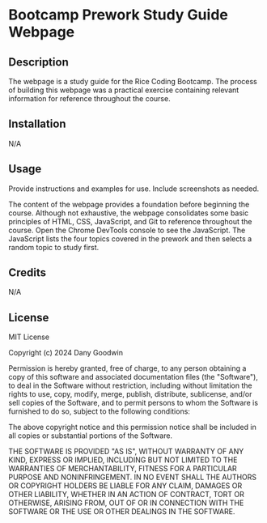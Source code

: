 # Bootcamp Prework Study Guide Webpage

## Description

The webpage is a study guide for the Rice Coding Bootcamp. The process of building this webpage was a practical exercise containing relevant information for reference throughout the course.

## Installation

N/A

## Usage

Provide instructions and examples for use. Include screenshots as needed.

The content of the webpage provides a foundation before beginning the course. Although not exhaustive, the webpage consolidates some basic principles of HTML, CSS, JavaScript, and Git to reference throughout the course. Open the Chrome DevTools console to see the JavaScript. The JavaScript lists the four topics covered in the prework and then selects a random topic to study first. 

## Credits

N/A

## License

MIT License

Copyright (c) 2024 Dany Goodwin

Permission is hereby granted, free of charge, to any person obtaining a copy
of this software and associated documentation files (the "Software"), to deal
in the Software without restriction, including without limitation the rights
to use, copy, modify, merge, publish, distribute, sublicense, and/or sell
copies of the Software, and to permit persons to whom the Software is
furnished to do so, subject to the following conditions:

The above copyright notice and this permission notice shall be included in all
copies or substantial portions of the Software.

THE SOFTWARE IS PROVIDED "AS IS", WITHOUT WARRANTY OF ANY KIND, EXPRESS OR
IMPLIED, INCLUDING BUT NOT LIMITED TO THE WARRANTIES OF MERCHANTABILITY,
FITNESS FOR A PARTICULAR PURPOSE AND NONINFRINGEMENT. IN NO EVENT SHALL THE
AUTHORS OR COPYRIGHT HOLDERS BE LIABLE FOR ANY CLAIM, DAMAGES OR OTHER
LIABILITY, WHETHER IN AN ACTION OF CONTRACT, TORT OR OTHERWISE, ARISING FROM,
OUT OF OR IN CONNECTION WITH THE SOFTWARE OR THE USE OR OTHER DEALINGS IN THE
SOFTWARE.